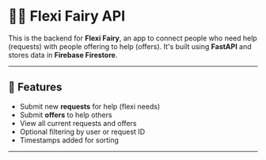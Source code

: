 # 🧚‍♀️ Flexi Fairy API

This is the backend for **Flexi Fairy**, an app to connect people who need help (requests) with people offering to help (offers). It's built using **FastAPI** and stores data in **Firebase Firestore**.

---

## 🚀 Features

- Submit new **requests** for help (flexi needs)
- Submit **offers** to help others
- View all current requests and offers
- Optional filtering by user or request ID
- Timestamps added for sorting

---
